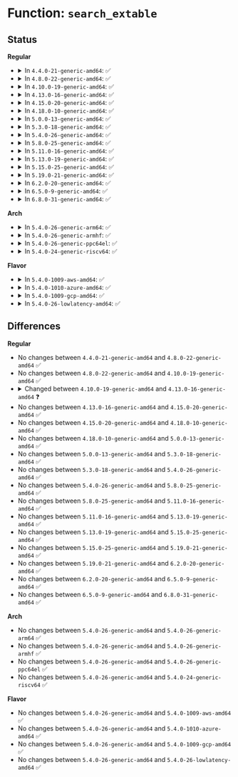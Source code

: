 # Function: <code>search_extable</code>

## Status
<b>Regular</b>
<ul>
<li>
<details>
<summary>In <code>4.4.0-21-generic-amd64</code>: ✅</summary>

```c
const struct exception_table_entry * search_extable(const struct exception_table_entry * first, const struct exception_table_entry * last, long unsigned int value)
```

```json
{
  "name": "search_extable",
  "collision_type": "Unique Global",
  "inline_type": "No",
  "funcs": [
    {
      "addr": 18446744071579287568,
      "name": "search_extable",
      "external": true,
      "loc": "arch/x86/mm/extable.c:82",
      "file": "arch/x86/mm/extable.c",
      "inline": "seen, unknown",
      "caller_inline": [],
      "caller_func": [
        "kernel/extable.c:search_exception_tables",
        "kernel/module.c:search_module_extables"
      ]
    }
  ],
  "symbols": [
    {
      "addr": 18446744071579287568,
      "name": "search_extable",
      "section": ".text",
      "bind": "STB_GLOBAL",
      "size": 65
    }
  ]
}
```
</details>
</li>
<li>
<details>
<summary>In <code>4.8.0-22-generic-amd64</code>: ✅</summary>

```c
const struct exception_table_entry * search_extable(const struct exception_table_entry * first, const struct exception_table_entry * last, long unsigned int value)
```

```json
{
  "name": "search_extable",
  "collision_type": "Unique Global",
  "inline_type": "No",
  "funcs": [
    {
      "addr": 18446744071583234656,
      "name": "search_extable",
      "external": true,
      "loc": "lib/extable.c:104",
      "file": "lib/extable.c",
      "inline": "seen, unknown",
      "caller_inline": [],
      "caller_func": [
        "kernel/extable.c:search_exception_tables",
        "kernel/module.c:search_module_extables"
      ]
    }
  ],
  "symbols": [
    {
      "addr": 18446744071583234656,
      "name": "search_extable",
      "section": ".text",
      "bind": "STB_GLOBAL",
      "size": 81
    }
  ]
}
```
</details>
</li>
<li>
<details>
<summary>In <code>4.10.0-19-generic-amd64</code>: ✅</summary>

```c
const struct exception_table_entry * search_extable(const struct exception_table_entry * first, const struct exception_table_entry * last, long unsigned int value)
```

```json
{
  "name": "search_extable",
  "collision_type": "Unique Global",
  "inline_type": "No",
  "funcs": [
    {
      "addr": 18446744071583349904,
      "name": "search_extable",
      "external": true,
      "loc": "lib/extable.c:104",
      "file": "lib/extable.c",
      "inline": "seen, unknown",
      "caller_inline": [],
      "caller_func": [
        "kernel/extable.c:search_exception_tables",
        "kernel/module.c:search_module_extables"
      ]
    }
  ],
  "symbols": [
    {
      "addr": 18446744071583349904,
      "name": "search_extable",
      "section": ".text",
      "bind": "STB_GLOBAL",
      "size": 81
    }
  ]
}
```
</details>
</li>
<li>
<details>
<summary>In <code>4.13.0-16-generic-amd64</code>: ✅</summary>

```c
const struct exception_table_entry * search_extable(const struct exception_table_entry * base, const size_t num, long unsigned int value)
```

```json
{
  "name": "search_extable",
  "collision_type": "Unique Global",
  "inline_type": "No",
  "funcs": [
    {
      "addr": 18446744071588201584,
      "name": "search_extable",
      "external": true,
      "loc": "lib/extable.c:119",
      "file": "lib/extable.c",
      "inline": "seen, unknown",
      "caller_inline": [],
      "caller_func": [
        "kernel/extable.c:search_exception_tables",
        "kernel/module.c:search_module_extables"
      ]
    }
  ],
  "symbols": [
    {
      "addr": 18446744071588201584,
      "name": "search_extable",
      "section": ".text",
      "bind": "STB_GLOBAL",
      "size": 41
    }
  ]
}
```
</details>
</li>
<li>
<details>
<summary>In <code>4.15.0-20-generic-amd64</code>: ✅</summary>

```c
const struct exception_table_entry * search_extable(const struct exception_table_entry * base, const size_t num, long unsigned int value)
```

```json
{
  "name": "search_extable",
  "collision_type": "Unique Global",
  "inline_type": "No",
  "funcs": [
    {
      "addr": 18446744071588750400,
      "name": "search_extable",
      "external": true,
      "loc": "lib/extable.c:119",
      "file": "lib/extable.c",
      "inline": "seen, unknown",
      "caller_inline": [],
      "caller_func": [
        "kernel/extable.c:search_exception_tables",
        "kernel/module.c:search_module_extables"
      ]
    }
  ],
  "symbols": [
    {
      "addr": 18446744071588750400,
      "name": "search_extable",
      "section": ".text",
      "bind": "STB_GLOBAL",
      "size": 41
    }
  ]
}
```
</details>
</li>
<li>
<details>
<summary>In <code>4.18.0-10-generic-amd64</code>: ✅</summary>

```c
const struct exception_table_entry * search_extable(const struct exception_table_entry * base, const size_t num, long unsigned int value)
```

```json
{
  "name": "search_extable",
  "collision_type": "Unique Global",
  "inline_type": "No",
  "funcs": [
    {
      "addr": 18446744071589128304,
      "name": "search_extable",
      "external": true,
      "loc": "lib/extable.c:119",
      "file": "lib/extable.c",
      "inline": "seen, unknown",
      "caller_inline": [],
      "caller_func": [
        "kernel/extable.c:search_exception_tables",
        "kernel/module.c:search_module_extables"
      ]
    }
  ],
  "symbols": [
    {
      "addr": 18446744071589128304,
      "name": "search_extable",
      "section": ".text",
      "bind": "STB_GLOBAL",
      "size": 41
    }
  ]
}
```
</details>
</li>
<li>
<details>
<summary>In <code>5.0.0-13-generic-amd64</code>: ✅</summary>

```c
const struct exception_table_entry * search_extable(const struct exception_table_entry * base, const size_t num, long unsigned int value)
```

```json
{
  "name": "search_extable",
  "collision_type": "Unique Global",
  "inline_type": "No",
  "funcs": [
    {
      "addr": 18446744071589362992,
      "name": "search_extable",
      "external": true,
      "loc": "lib/extable.c:119",
      "file": "lib/extable.c",
      "inline": "seen, unknown",
      "caller_inline": [],
      "caller_func": [
        "kernel/extable.c:search_exception_tables",
        "kernel/module.c:search_module_extables"
      ]
    }
  ],
  "symbols": [
    {
      "addr": 18446744071589362992,
      "name": "search_extable",
      "section": ".text",
      "bind": "STB_GLOBAL",
      "size": 41
    }
  ]
}
```
</details>
</li>
<li>
<details>
<summary>In <code>5.3.0-18-generic-amd64</code>: ✅</summary>

```c
const struct exception_table_entry * search_extable(const struct exception_table_entry * base, const size_t num, long unsigned int value)
```

```json
{
  "name": "search_extable",
  "collision_type": "Unique Global",
  "inline_type": "No",
  "funcs": [
    {
      "addr": 18446744071589820032,
      "name": "search_extable",
      "external": true,
      "loc": "lib/extable.c:115",
      "file": "lib/extable.c",
      "inline": "seen, unknown",
      "caller_inline": [],
      "caller_func": [
        "kernel/extable.c:search_exception_tables",
        "kernel/module.c:search_module_extables"
      ]
    }
  ],
  "symbols": [
    {
      "addr": 18446744071589820032,
      "name": "search_extable",
      "section": ".text",
      "bind": "STB_GLOBAL",
      "size": 41
    }
  ]
}
```
</details>
</li>
<li>
<details>
<summary>In <code>5.4.0-26-generic-amd64</code>: ✅</summary>

```c
const struct exception_table_entry * search_extable(const struct exception_table_entry * base, const size_t num, long unsigned int value)
```

```json
{
  "name": "search_extable",
  "collision_type": "Unique Global",
  "inline_type": "No",
  "funcs": [
    {
      "addr": 18446744071590046320,
      "name": "search_extable",
      "external": true,
      "loc": "lib/extable.c:116",
      "file": "lib/extable.c",
      "inline": "seen, unknown",
      "caller_inline": [],
      "caller_func": [
        "kernel/extable.c:search_exception_tables",
        "kernel/module.c:search_module_extables"
      ]
    }
  ],
  "symbols": [
    {
      "addr": 18446744071590046320,
      "name": "search_extable",
      "section": ".text",
      "bind": "STB_GLOBAL",
      "size": 41
    }
  ]
}
```
</details>
</li>
<li>
<details>
<summary>In <code>5.8.0-25-generic-amd64</code>: ✅</summary>

```c
const struct exception_table_entry * search_extable(const struct exception_table_entry * base, const size_t num, long unsigned int value)
```

```json
{
  "name": "search_extable",
  "collision_type": "Unique Global",
  "inline_type": "No",
  "funcs": [
    {
      "addr": 18446744071585040320,
      "name": "search_extable",
      "external": true,
      "loc": "lib/extable.c:116",
      "file": "lib/extable.c",
      "inline": "seen, unknown",
      "caller_inline": [],
      "caller_func": [
        "kernel/extable.c:search_exception_tables",
        "kernel/module.c:search_module_extables",
        "kernel/bpf/core.c:search_bpf_extables"
      ]
    }
  ],
  "symbols": [
    {
      "addr": 18446744071585040320,
      "name": "search_extable",
      "section": ".text",
      "bind": "STB_GLOBAL",
      "size": 41
    }
  ]
}
```
</details>
</li>
<li>
<details>
<summary>In <code>5.11.0-16-generic-amd64</code>: ✅</summary>

```c
const struct exception_table_entry * search_extable(const struct exception_table_entry * base, const size_t num, long unsigned int value)
```

```json
{
  "name": "search_extable",
  "collision_type": "Unique Global",
  "inline_type": "No",
  "funcs": [
    {
      "addr": 18446744071585192048,
      "name": "search_extable",
      "external": true,
      "loc": "lib/extable.c:116",
      "file": "lib/extable.c",
      "inline": "seen, unknown",
      "caller_inline": [],
      "caller_func": [
        "kernel/extable.c:search_exception_tables",
        "kernel/module.c:search_module_extables",
        "kernel/bpf/core.c:search_bpf_extables"
      ]
    }
  ],
  "symbols": [
    {
      "addr": 18446744071585192048,
      "name": "search_extable",
      "section": ".text",
      "bind": "STB_GLOBAL",
      "size": 41
    }
  ]
}
```
</details>
</li>
<li>
<details>
<summary>In <code>5.13.0-19-generic-amd64</code>: ✅</summary>

```c
const struct exception_table_entry * search_extable(const struct exception_table_entry * base, const size_t num, long unsigned int value)
```

```json
{
  "name": "search_extable",
  "collision_type": "Unique Global",
  "inline_type": "No",
  "funcs": [
    {
      "addr": 18446744071585075120,
      "name": "search_extable",
      "external": true,
      "loc": "lib/extable.c:112",
      "file": "lib/extable.c",
      "inline": "seen, unknown",
      "caller_inline": [],
      "caller_func": [
        "kernel/extable.c:search_exception_tables",
        "kernel/module.c:search_module_extables",
        "kernel/bpf/core.c:search_bpf_extables"
      ]
    }
  ],
  "symbols": [
    {
      "addr": 18446744071585075120,
      "name": "search_extable",
      "section": ".text",
      "bind": "STB_GLOBAL",
      "size": 41
    }
  ]
}
```
</details>
</li>
<li>
<details>
<summary>In <code>5.15.0-25-generic-amd64</code>: ✅</summary>

```c
const struct exception_table_entry * search_extable(const struct exception_table_entry * base, const size_t num, long unsigned int value)
```

```json
{
  "name": "search_extable",
  "collision_type": "Unique Global",
  "inline_type": "No",
  "funcs": [
    {
      "addr": 18446744071585521904,
      "name": "search_extable",
      "external": true,
      "loc": "lib/extable.c:112",
      "file": "lib/extable.c",
      "inline": "seen, unknown",
      "caller_inline": [],
      "caller_func": [
        "kernel/extable.c:search_exception_tables",
        "kernel/module.c:search_module_extables",
        "kernel/bpf/core.c:search_bpf_extables"
      ]
    }
  ],
  "symbols": [
    {
      "addr": 18446744071585521904,
      "name": "search_extable",
      "section": ".text",
      "bind": "STB_GLOBAL",
      "size": 41
    }
  ]
}
```
</details>
</li>
<li>
<details>
<summary>In <code>5.19.0-21-generic-amd64</code>: ✅</summary>

```c
const struct exception_table_entry * search_extable(const struct exception_table_entry * base, const size_t num, long unsigned int value)
```

```json
{
  "name": "search_extable",
  "collision_type": "Unique Global",
  "inline_type": "No",
  "funcs": [
    {
      "addr": 18446744071586674640,
      "name": "search_extable",
      "external": true,
      "loc": "lib/extable.c:112",
      "file": "lib/extable.c",
      "inline": "seen, unknown",
      "caller_inline": [],
      "caller_func": [
        "kernel/extable.c:search_exception_tables",
        "kernel/module/main.c:search_module_extables",
        "kernel/bpf/core.c:search_bpf_extables"
      ]
    }
  ],
  "symbols": [
    {
      "addr": 18446744071586674640,
      "name": "search_extable",
      "section": ".text",
      "bind": "STB_GLOBAL",
      "size": 56
    }
  ]
}
```
</details>
</li>
<li>
<details>
<summary>In <code>6.2.0-20-generic-amd64</code>: ✅</summary>

```c
const struct exception_table_entry * search_extable(const struct exception_table_entry * base, const size_t num, long unsigned int value)
```

```json
{
  "name": "search_extable",
  "collision_type": "Unique Global",
  "inline_type": "No",
  "funcs": [
    {
      "addr": 18446744071595754528,
      "name": "search_extable",
      "external": true,
      "loc": "lib/extable.c:112",
      "file": "lib/extable.c",
      "inline": "seen, unknown",
      "caller_inline": [],
      "caller_func": [
        "kernel/extable.c:search_exception_tables",
        "kernel/module/main.c:search_module_extables",
        "kernel/bpf/core.c:search_bpf_extables"
      ]
    }
  ],
  "symbols": [
    {
      "addr": 18446744071595754528,
      "name": "search_extable",
      "section": ".text",
      "bind": "STB_GLOBAL",
      "size": 56
    }
  ]
}
```
</details>
</li>
<li>
<details>
<summary>In <code>6.5.0-9-generic-amd64</code>: ✅</summary>

```c
const struct exception_table_entry * search_extable(const struct exception_table_entry * base, const size_t num, long unsigned int value)
```

```json
{
  "name": "search_extable",
  "collision_type": "Unique Global",
  "inline_type": "No",
  "funcs": [
    {
      "addr": 18446744071596278880,
      "name": "search_extable",
      "external": true,
      "loc": "lib/extable.c:112",
      "file": "lib/extable.c",
      "inline": "seen, unknown",
      "caller_inline": [],
      "caller_func": [
        "kernel/extable.c:search_exception_tables",
        "kernel/module/main.c:search_module_extables",
        "kernel/bpf/core.c:search_bpf_extables"
      ]
    }
  ],
  "symbols": [
    {
      "addr": 18446744071596278880,
      "name": "search_extable",
      "section": ".text",
      "bind": "STB_GLOBAL",
      "size": 56
    }
  ]
}
```
</details>
</li>
<li>
<details>
<summary>In <code>6.8.0-31-generic-amd64</code>: ✅</summary>

```c
const struct exception_table_entry * search_extable(const struct exception_table_entry * base, const size_t num, long unsigned int value)
```

```json
{
  "name": "search_extable",
  "collision_type": "Unique Global",
  "inline_type": "No",
  "funcs": [
    {
      "addr": 18446744071597163568,
      "name": "search_extable",
      "external": true,
      "loc": "lib/extable.c:112",
      "file": "lib/extable.c",
      "inline": "seen, unknown",
      "caller_inline": [],
      "caller_func": [
        "kernel/extable.c:search_exception_tables",
        "kernel/module/main.c:search_module_extables",
        "kernel/bpf/core.c:search_bpf_extables"
      ]
    }
  ],
  "symbols": [
    {
      "addr": 18446744071597163568,
      "name": "search_extable",
      "section": ".text",
      "bind": "STB_GLOBAL",
      "size": 56
    }
  ]
}
```
</details>
</li>
</ul>
<b>Arch</b>
<ul>
<li>
<details>
<summary>In <code>5.4.0-26-generic-arm64</code>: ✅</summary>

```c
const struct exception_table_entry * search_extable(const struct exception_table_entry * base, const size_t num, long unsigned int value)
```

```json
{
  "name": "search_extable",
  "collision_type": "Unique Global",
  "inline_type": "No",
  "funcs": [
    {
      "addr": 18446603336503808040,
      "name": "search_extable",
      "external": true,
      "loc": "lib/extable.c:116",
      "file": "lib/extable.c",
      "inline": "seen, unknown",
      "caller_inline": [],
      "caller_func": [
        "kernel/extable.c:search_exception_tables",
        "kernel/module.c:search_module_extables"
      ]
    }
  ],
  "symbols": [
    {
      "addr": 18446603336503808040,
      "name": "search_extable",
      "section": ".text",
      "bind": "STB_GLOBAL",
      "size": 52
    }
  ]
}
```
</details>
</li>
<li>
<details>
<summary>In <code>5.4.0-26-generic-armhf</code>: ✅</summary>

```c
const struct exception_table_entry * search_extable(const struct exception_table_entry * base, const size_t num, long unsigned int value)
```

```json
{
  "name": "search_extable",
  "collision_type": "Unique Global",
  "inline_type": "No",
  "funcs": [
    {
      "addr": 3236429868,
      "name": "search_extable",
      "external": true,
      "loc": "lib/extable.c:116",
      "file": "lib/extable.c",
      "inline": "seen, unknown",
      "caller_inline": [],
      "caller_func": [
        "kernel/extable.c:search_exception_tables",
        "kernel/module.c:search_module_extables"
      ]
    }
  ],
  "symbols": [
    {
      "addr": 3236429868,
      "name": "search_extable",
      "section": ".text",
      "bind": "STB_GLOBAL",
      "size": 64
    }
  ]
}
```
</details>
</li>
<li>
<details>
<summary>In <code>5.4.0-26-generic-ppc64el</code>: ✅</summary>

```c
const struct exception_table_entry * search_extable(const struct exception_table_entry * base, const size_t num, long unsigned int value)
```

```json
{
  "name": "search_extable",
  "collision_type": "Unique Global",
  "inline_type": "No",
  "funcs": [
    {
      "addr": 13835058055297646704,
      "name": "search_extable",
      "external": true,
      "loc": "lib/extable.c:116",
      "file": "lib/extable.c",
      "inline": "seen, unknown",
      "caller_inline": [],
      "caller_func": [
        "kernel/extable.c:search_exception_tables",
        "kernel/module.c:search_module_extables"
      ]
    }
  ],
  "symbols": [
    {
      "addr": 13835058055297646704,
      "name": "search_extable",
      "section": ".text",
      "bind": "STB_GLOBAL",
      "size": 80
    }
  ]
}
```
</details>
</li>
<li>
<details>
<summary>In <code>5.4.0-24-generic-riscv64</code>: ✅</summary>

```c
const struct exception_table_entry * search_extable(const struct exception_table_entry * base, const size_t num, long unsigned int value)
```

```json
{
  "name": "search_extable",
  "collision_type": "Unique Global",
  "inline_type": "No",
  "funcs": [
    {
      "addr": 18446743936279703480,
      "name": "search_extable",
      "external": true,
      "loc": "lib/extable.c:116",
      "file": "lib/extable.c",
      "inline": "seen, unknown",
      "caller_inline": [],
      "caller_func": [
        "kernel/extable.c:search_exception_tables",
        "kernel/module.c:search_module_extables"
      ]
    }
  ],
  "symbols": [
    {
      "addr": 18446743936279703480,
      "name": "search_extable",
      "section": ".text",
      "bind": "STB_GLOBAL",
      "size": 46
    }
  ]
}
```
</details>
</li>
</ul>
<b>Flavor</b>
<ul>
<li>
<details>
<summary>In <code>5.4.0-1009-aws-amd64</code>: ✅</summary>

```c
const struct exception_table_entry * search_extable(const struct exception_table_entry * base, const size_t num, long unsigned int value)
```

```json
{
  "name": "search_extable",
  "collision_type": "Unique Global",
  "inline_type": "No",
  "funcs": [
    {
      "addr": 18446744071589648576,
      "name": "search_extable",
      "external": true,
      "loc": "lib/extable.c:116",
      "file": "lib/extable.c",
      "inline": "seen, unknown",
      "caller_inline": [],
      "caller_func": [
        "kernel/extable.c:search_exception_tables",
        "kernel/module.c:search_module_extables"
      ]
    }
  ],
  "symbols": [
    {
      "addr": 18446744071589648576,
      "name": "search_extable",
      "section": ".text",
      "bind": "STB_GLOBAL",
      "size": 41
    }
  ]
}
```
</details>
</li>
<li>
<details>
<summary>In <code>5.4.0-1010-azure-amd64</code>: ✅</summary>

```c
const struct exception_table_entry * search_extable(const struct exception_table_entry * base, const size_t num, long unsigned int value)
```

```json
{
  "name": "search_extable",
  "collision_type": "Unique Global",
  "inline_type": "No",
  "funcs": [
    {
      "addr": 18446744071589374416,
      "name": "search_extable",
      "external": true,
      "loc": "lib/extable.c:116",
      "file": "lib/extable.c",
      "inline": "seen, unknown",
      "caller_inline": [],
      "caller_func": [
        "kernel/extable.c:search_exception_tables",
        "kernel/module.c:search_module_extables"
      ]
    }
  ],
  "symbols": [
    {
      "addr": 18446744071589374416,
      "name": "search_extable",
      "section": ".text",
      "bind": "STB_GLOBAL",
      "size": 41
    }
  ]
}
```
</details>
</li>
<li>
<details>
<summary>In <code>5.4.0-1009-gcp-amd64</code>: ✅</summary>

```c
const struct exception_table_entry * search_extable(const struct exception_table_entry * base, const size_t num, long unsigned int value)
```

```json
{
  "name": "search_extable",
  "collision_type": "Unique Global",
  "inline_type": "No",
  "funcs": [
    {
      "addr": 18446744071590091952,
      "name": "search_extable",
      "external": true,
      "loc": "lib/extable.c:116",
      "file": "lib/extable.c",
      "inline": "seen, unknown",
      "caller_inline": [],
      "caller_func": [
        "kernel/extable.c:search_exception_tables",
        "kernel/module.c:search_module_extables"
      ]
    }
  ],
  "symbols": [
    {
      "addr": 18446744071590091952,
      "name": "search_extable",
      "section": ".text",
      "bind": "STB_GLOBAL",
      "size": 41
    }
  ]
}
```
</details>
</li>
<li>
<details>
<summary>In <code>5.4.0-26-lowlatency-amd64</code>: ✅</summary>

```c
const struct exception_table_entry * search_extable(const struct exception_table_entry * base, const size_t num, long unsigned int value)
```

```json
{
  "name": "search_extable",
  "collision_type": "Unique Global",
  "inline_type": "No",
  "funcs": [
    {
      "addr": 18446744071590142208,
      "name": "search_extable",
      "external": true,
      "loc": "lib/extable.c:116",
      "file": "lib/extable.c",
      "inline": "seen, unknown",
      "caller_inline": [],
      "caller_func": [
        "kernel/extable.c:search_exception_tables",
        "kernel/module.c:search_module_extables"
      ]
    }
  ],
  "symbols": [
    {
      "addr": 18446744071590142208,
      "name": "search_extable",
      "section": ".text",
      "bind": "STB_GLOBAL",
      "size": 41
    }
  ]
}
```
</details>
</li>
</ul>

## Differences
<b>Regular</b>
<ul>
<li>
No changes between <code>4.4.0-21-generic-amd64</code> and <code>4.8.0-22-generic-amd64</code> ✅
</li>
<li>
No changes between <code>4.8.0-22-generic-amd64</code> and <code>4.10.0-19-generic-amd64</code> ✅
</li>
<li>
<details>
<summary>Changed between <code>4.10.0-19-generic-amd64</code> and <code>4.13.0-16-generic-amd64</code> ❓</summary>
<ul>
<li>
<b>Param added. </b>
<code>const struct exception_table_entry * base</code>
</li>
<li>
<b>Param added. </b>
<code>const size_t num</code>
</li>
<li>
<b>Param removed. </b>
<code>const struct exception_table_entry * first</code>
</li>
<li>
<b>Param removed. </b>
<code>const struct exception_table_entry * last</code>
</li>
</ul>
</details>
</li>
<li>
No changes between <code>4.13.0-16-generic-amd64</code> and <code>4.15.0-20-generic-amd64</code> ✅
</li>
<li>
No changes between <code>4.15.0-20-generic-amd64</code> and <code>4.18.0-10-generic-amd64</code> ✅
</li>
<li>
No changes between <code>4.18.0-10-generic-amd64</code> and <code>5.0.0-13-generic-amd64</code> ✅
</li>
<li>
No changes between <code>5.0.0-13-generic-amd64</code> and <code>5.3.0-18-generic-amd64</code> ✅
</li>
<li>
No changes between <code>5.3.0-18-generic-amd64</code> and <code>5.4.0-26-generic-amd64</code> ✅
</li>
<li>
No changes between <code>5.4.0-26-generic-amd64</code> and <code>5.8.0-25-generic-amd64</code> ✅
</li>
<li>
No changes between <code>5.8.0-25-generic-amd64</code> and <code>5.11.0-16-generic-amd64</code> ✅
</li>
<li>
No changes between <code>5.11.0-16-generic-amd64</code> and <code>5.13.0-19-generic-amd64</code> ✅
</li>
<li>
No changes between <code>5.13.0-19-generic-amd64</code> and <code>5.15.0-25-generic-amd64</code> ✅
</li>
<li>
No changes between <code>5.15.0-25-generic-amd64</code> and <code>5.19.0-21-generic-amd64</code> ✅
</li>
<li>
No changes between <code>5.19.0-21-generic-amd64</code> and <code>6.2.0-20-generic-amd64</code> ✅
</li>
<li>
No changes between <code>6.2.0-20-generic-amd64</code> and <code>6.5.0-9-generic-amd64</code> ✅
</li>
<li>
No changes between <code>6.5.0-9-generic-amd64</code> and <code>6.8.0-31-generic-amd64</code> ✅
</li>
</ul>
<b>Arch</b>
<ul>
<li>
No changes between <code>5.4.0-26-generic-amd64</code> and <code>5.4.0-26-generic-arm64</code> ✅
</li>
<li>
No changes between <code>5.4.0-26-generic-amd64</code> and <code>5.4.0-26-generic-armhf</code> ✅
</li>
<li>
No changes between <code>5.4.0-26-generic-amd64</code> and <code>5.4.0-26-generic-ppc64el</code> ✅
</li>
<li>
No changes between <code>5.4.0-26-generic-amd64</code> and <code>5.4.0-24-generic-riscv64</code> ✅
</li>
</ul>
<b>Flavor</b>
<ul>
<li>
No changes between <code>5.4.0-26-generic-amd64</code> and <code>5.4.0-1009-aws-amd64</code> ✅
</li>
<li>
No changes between <code>5.4.0-26-generic-amd64</code> and <code>5.4.0-1010-azure-amd64</code> ✅
</li>
<li>
No changes between <code>5.4.0-26-generic-amd64</code> and <code>5.4.0-1009-gcp-amd64</code> ✅
</li>
<li>
No changes between <code>5.4.0-26-generic-amd64</code> and <code>5.4.0-26-lowlatency-amd64</code> ✅
</li>
</ul>
